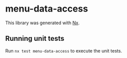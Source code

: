 # menu-data-access

This library was generated with [Nx](https://nx.dev).

## Running unit tests

Run `nx test menu-data-access` to execute the unit tests.
